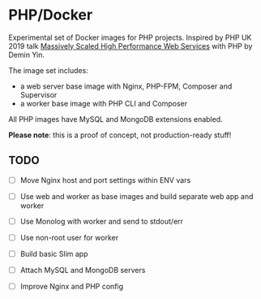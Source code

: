 # PHP/Docker

Experimental set of Docker images for PHP projects. Inspired by PHP UK 2019 talk [Massively Scaled High Performance Web Services][slides] with PHP by Demin Yin.

The image set includes:

 - a web server base image with Nginx, PHP-FPM, Composer and Supervisor
 - a worker base image with PHP CLI and Composer

All PHP images have MySQL and MongoDB extensions enabled.

**Please note**: this is a proof of concept, not production-ready stuff!

## TODO

 - [ ] Move Nginx host and port settings within ENV vars
 - [ ] Use web and worker as base images and build separate web app and worker
 - [ ] Use Monolog with worker and send to stdout/err
 - [ ] Use non-root user for worker
 - [ ] Build basic Slim app
 - [ ] Attach MySQL and MongoDB servers
 - [ ] Improve Nginx and PHP config


[slides]: https://joind.in/event/php-uk-conference-2019/massively-scaled-high-performance-web-services-with-php
